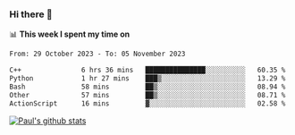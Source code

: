 ### Hi there 👋

📊 **This week I spent my time on**
<!--START_SECTION:waka-->

```txt
From: 29 October 2023 - To: 05 November 2023

C++               6 hrs 36 mins   ███████████████░░░░░░░░░░   60.35 %
Python            1 hr 27 mins    ███▒░░░░░░░░░░░░░░░░░░░░░   13.29 %
Bash              58 mins         ██▒░░░░░░░░░░░░░░░░░░░░░░   08.94 %
Other             57 mins         ██▒░░░░░░░░░░░░░░░░░░░░░░   08.71 %
ActionScript      16 mins         ▓░░░░░░░░░░░░░░░░░░░░░░░░   02.58 %
```

<!--END_SECTION:waka-->


[![Paul's github stats](https://github-readme-stats.vercel.app/api?username=mickeyouyou&theme=dracula&show_icons=true)](https://github.com/anuraghazra/github-readme-stats)
